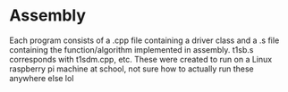 # Assembly
Each program consists of a .cpp file containing a driver class and a .s file containing the function/algorithm implemented in assembly.
t1sb.s corresponds with t1sdm.cpp, etc.
These were created to run on a Linux raspberry pi machine at school, not sure how to actually run these anywhere else lol

